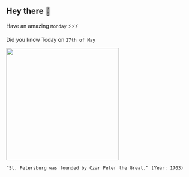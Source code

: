 ## Hey there 👋
Have an amazing `Monday` ⚡⚡⚡

Did you know Today on `27th of May`
 
 [<img src="http://www.saint-petersburg.com/images/history/st-petersburg-in-the-era-of-peter-the-great/map-of-st-petersburg-in-1717-by-nicholas-de-fer.jpg" width="300" />](https://en.wikipedia.org/wiki/History_of_Saint_Petersburg#:~:text=Founded%20by%20Tsar%20Peter%20the,the%20Russian%20Revolution%20of%201917.) 
 ```
“St. Petersburg was founded by Czar Peter the Great.” (Year: 1703)
```
